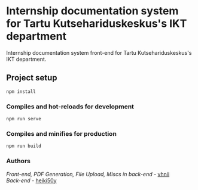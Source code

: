 # Internship documentation system for Tartu Kutsehariduskeskus's IKT department

Internship documentation system front-end for Tartu Kutsehariduskeskus's IKT department.


## Project setup
```
npm install
```

### Compiles and hot-reloads for development
```
npm run serve
```

### Compiles and minifies for production
```
npm run build
```

### Authors
*Front-end, PDF Generation, File Upload, Miscs in back-end* - [vhnii](https://www.github.com/vhnii)  
*Back-end*  - [heiki50y](https://www.github.com/heiki50y)
